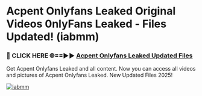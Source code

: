 # Acpent Onlyfans Leaked Original Videos 0nlyFans Leaked - Files Updated! (iabmm)

<h3>🔴 CLICK HERE 🌐==►► <a href="https://tinyurl.com/2jnfzry5" rel="nofollow">Acpent Onlyfans Leaked Updated Files</a></h3>

Get Acpent Onlyfans Leaked and all content. Now you can access all videos and pictures of Acpent Onlyfans Leaked. New Updated Files 2025!

[![iabmm](https://i.imgur.com/GyGTBgg.gif)](https://tinyurl.com/2jnfzry5)
